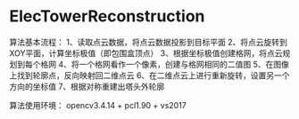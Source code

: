 # ElecTowerReconstruction

算法基本流程：
1、读取点云数据，将点云数据投影到目标平面
2、将点云旋转到XOY平面，计算坐标极值（即包围盒顶点）
3、根据坐标极值创建格网，将点云规划到每个格网
4、将一个格网看作一个像素，创建与格网相同的二值图
5、在图像上找到轮廓点，反向映射回二维点云
6、在二维点云上进行重新旋转，设置另一个方向的坐标值
7、根据对称重建出塔头外轮廓

算法使用环境：
opencv3.4.14 + pcl1.90 + vs2017
 